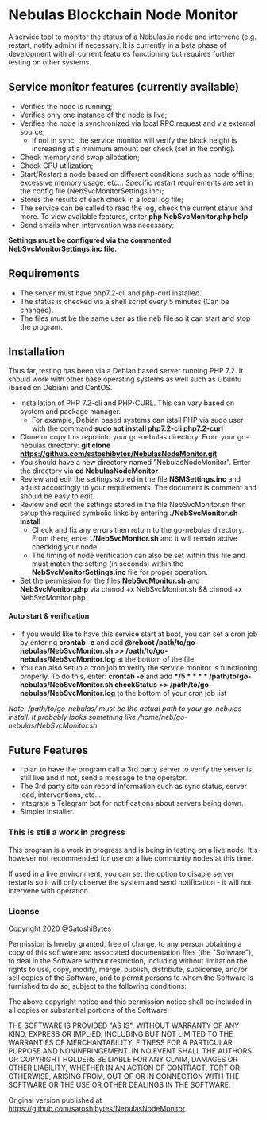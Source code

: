 # Nebulas Blockchain Node Monitor #
A service tool to monitor the status of a Nebulas.io node and intervene (e.g. restart, notify admin) if necessary. It is currently in a beta phase of development with all current features functioning but requires further testing on other systems. 

## Service monitor features (currently available) ##
* Verifies the node is running;
* Verifies only one instance of the node is live;
* Verifies the node is synchronized via local RPC request and via external source;
    * If not in sync, the service monitor will verify the block height is increasing at a minimum amount per check (set in the config).
* Check memory and swap allocation;
* Check CPU utilization;
* Start/Restart a node based on different conditions such as node offline, excessive memory usage, etc... Specific restart requirements are set in the config file (NebSvcMonitorSettings.inc);
* Stores the results of each check in a local log file;
* The service can be called to read the log, check the current status and more. To view available features, enter __php NebSvcMonitor.php help__
* Send emails when intervention was necessary;

__Settings must be configured via the commented NebSvcMonitorSettings.inc file.__

## Requirements ##
* The server must have php7.2-cli and php-curl installed.
* The status is checked via a shell script every 5 minutes (Can be changed).
* The files must be the same user as the neb file so it can start and stop the program.

## Installation ##
Thus far, testing has been via a Debian based server running PHP 7.2. It should work with other base operating systems as well such as Ubuntu (based on Debian) and CentOS.
* Installation of PHP 7.2-cli and PHP-CURL. This can vary based on system and package manager. 
    * For example, Debian based systems can istall PHP via sudo user with the command __sudo apt install php7.2-cli php7.2-curl__
* Clone or copy this repo into your go-nebulas directory: From your go-nebulas directory: __git clone https://github.com/satoshibytes/NebulasNodeMonitor.git__
* You should have a new directory named "NebulasNodeMonitor". Enter the directory via __cd NebulasNodeMonitor__
* Review and edit the settings stored in the file __NSMSettings.inc__ and adjust accordingly to your requirements. The document is comment and should be easy to edit.
* Review and edit the settings stored in the file NebSvcMonitor.sh then setup the required symbolic links by entering __./NebSvcMonitor.sh install__
    * Check and fix any errors then return to the go-nebulas directory. From there, enter __./NebSvcMonitor.sh__ and it will remain active checking your node.
    * The timing of node verification can also be set within this file and must match the setting (in seconds) within the __NebSvcMonitorSettings.inc__ file for proper operation.
* Set the permission for the files __NebSvcMonitor.sh__ and __NebSvcMonitor.php__ via chmod +x NebSvcMonitor.sh && chmod +x NebSvcMonitor.php
#### Auto start & verification
* If you would like to have this service start at boot, you can set a cron job by entering __crontab -e__ and add __@reboot /path/to/go-nebulas/NebSvcMonitor.sh >> /path/to/go-nebulas/NebSvcMonitor.log__ at the bottom of the file.
* You can also setup a cron job to verify the service monitor is functioning properly. To do this, enter: __crontab -e__ and add __*/5 * * * * /path/to/go-nebulas/NebSvcMonitor.sh checkStatus >> /path/to/go-nebulas/NebSvcMonitor.log__ to the bottom of your cron job list

_Note: /path/to/go-nebulas/ must be the actual path to your go-nebulas install. It probably looks something like /home/neb/go-nebulas/NebSvcMonitor.sh_
    
## Future Features ##
* I plan to have the program call a 3rd party server to verify the server is still live and if not, send a message to the operator.
* The 3rd party site can record information such as sync status, server load, interventions, etc...
* Integrate a Telegram bot for notifications about servers being down.
* Simpler installer.

### This is still a work in progress ###
This program is a work in progress and is being in testing on a live node. It's however not recommended for use on a live community nodes at this time.

If used in a live environment, you can set the option to disable server restarts so it will only observe the system and send notification - it will not intervene with operation.

### License ###
Copyright 2020 @SatoshiBytes

Permission is hereby granted, free of charge, to any person obtaining a copy of this software and associated documentation files (the "Software"), to deal in the Software without restriction, including without limitation the rights to use, copy, modify, merge, publish, distribute, sublicense, and/or sell copies of the Software, and to permit persons to whom the Software is furnished to do so, subject to the following conditions:

The above copyright notice and this permission notice shall be included in all copies or substantial portions of the Software.

THE SOFTWARE IS PROVIDED "AS IS", WITHOUT WARRANTY OF ANY KIND, EXPRESS OR IMPLIED, INCLUDING BUT NOT LIMITED TO THE WARRANTIES OF MERCHANTABILITY, FITNESS FOR A PARTICULAR PURPOSE AND NONINFRINGEMENT. IN NO EVENT SHALL THE AUTHORS OR COPYRIGHT HOLDERS BE LIABLE FOR ANY CLAIM, DAMAGES OR OTHER LIABILITY, WHETHER IN AN ACTION OF CONTRACT, TORT OR OTHERWISE, ARISING FROM, OUT OF OR IN CONNECTION WITH THE SOFTWARE OR THE USE OR OTHER DEALINGS IN THE SOFTWARE.

Original version published at https://github.com/satoshibytes/NebulasNodeMonitor

